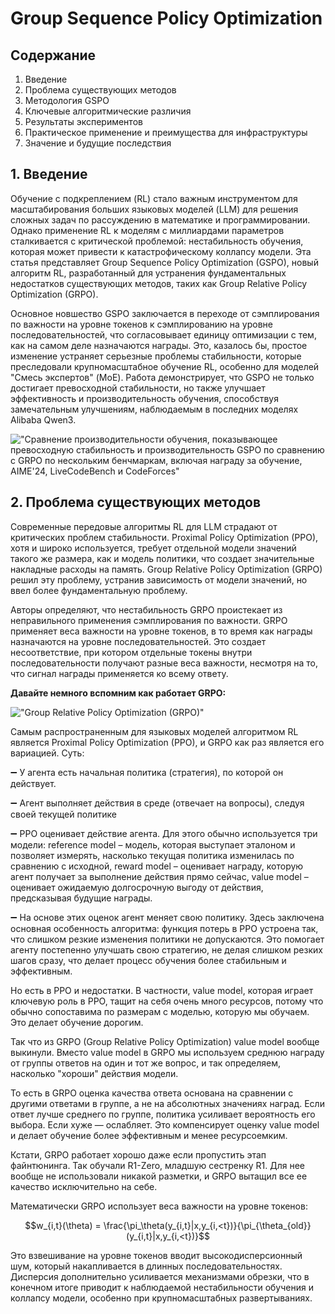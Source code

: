 # Group Sequence Policy Optimization

## Содержание
1. Введение
2. Проблема существующих методов
3. Методология GSPO
4. Ключевые алгоритмические различия
5. Результаты экспериментов
6. Практическое применение и преимущества для инфраструктуры
7. Значение и будущие последствия

## 1. Введение

Обучение с подкреплением (RL) стало важным инструментом для масштабирования больших языковых моделей (LLM) для решения сложных задач по рассуждению в математике и программировании. Однако применение RL к моделям с миллиардами параметров сталкивается с критической проблемой: нестабильность обучения, которая может привести к катастрофическому коллапсу модели. Эта статья представляет Group Sequence Policy Optimization (GSPO), новый алгоритм RL, разработанный для устранения фундаментальных недостатков существующих методов, таких как Group Relative Policy Optimization (GRPO).

Основное новшество GSPO заключается в переходе от сэмплирования по важности на уровне токенов к сэмплированию на уровне последовательностей, что согласовывает единицу оптимизации с тем, как на самом деле назначаются награды. Это, казалось бы, простое изменение устраняет серьезные проблемы стабильности, которые преследовали крупномасштабное обучение RL, особенно для моделей "Смесь экспертов" (MoE). Работа демонстрирует, что GSPO не только достигает превосходной стабильности, но также улучшает эффективность и производительность обучения, способствуя замечательным улучшениям, наблюдаемым в последних моделях Alibaba Qwen3.

!["Сравнение производительности обучения, показывающее превосходную стабильность и производительность GSPO по сравнению с GRPO по нескольким бенчмаркам, включая награду за обучение, AIME'24, LiveCodeBench и CodeForces"](https://raw.githubusercontent.com/Verbasik/Weekly-arXiv-ML-AI-Research-Review/refs/heads/develop/2025/week-32/assets/Image-01.png)

## 2. Проблема существующих методов
Современные передовые алгоритмы RL для LLM страдают от критических проблем стабильности. Proximal Policy Optimization (PPO), хотя и широко используется, требует отдельной модели значений такого же размера, как и модель политики, что создает значительные накладные расходы на память. Group Relative Policy Optimization (GRPO) решил эту проблему, устранив зависимость от модели значений, но ввел более фундаментальную проблему.

Авторы определяют, что нестабильность GRPO проистекает из неправильного применения сэмплирования по важности. GRPO применяет веса важности на уровне токенов, в то время как награды назначаются на уровне последовательностей. Это создает несоответствие, при котором отдельные токены внутри последовательности получают разные веса важности, несмотря на то, что сигнал награды применяется ко всему ответу.

**Давайте немного вспомним как работает GRPO:**

!["Group Relative Policy Optimization (GRPO)"](https://raw.githubusercontent.com/Verbasik/Weekly-arXiv-ML-AI-Research-Review/refs/heads/develop/2025/week-32/assets/Image-02.png)

Самым распространенным для языковых моделей алгоритмом RL является Proximal Policy Optimization (PPO), и GRPO как раз является его вариацией. Суть: 

➖ У агента есть начальная политика (стратегия), по которой он действует.

➖ Агент выполняет действия в среде (отвечает на вопросы), следуя своей текущей политике

➖ PPO оценивает действие агента. Для этого обычно используется три модели: 
reference model – модель, которая выступает эталоном и позволяет измерять, насколько текущая политика изменилась по сравнению с исходной, 
reward model – оценивает награду, которую агент получает за выполнение действия прямо сейчас, 
value model – оценивает ожидаемую долгосрочную выгоду от действия, предсказывая будущие награды. 

➖ На основе этих оценок агент меняет свою политику. Здесь заключена основная особенность алгоритма: функция потерь в PPO устроена так, что слишком резкие изменения политики не допускаются.  Это помогает агенту постепенно улучшать свою стратегию, не делая слишком резких шагов сразу, что делает процесс обучения более стабильным и эффективным. 

Но есть в PPO и недостатки. В частности, value model, которая играет ключевую роль в PPO, тащит на себя очень много ресурсов, потому что обычно сопоставима по размерам с моделью, которую мы обучаем. Это делает обучение дорогим. 

Так что из GRPO (Group Relative Policy Optimization) value model вообще выкинули. Вместо value model в GRPO мы используем среднюю награду от группы ответов на один и тот же вопрос, и так определяем, насколько "хороши" действия модели. 

То есть в GRPO оценка качества ответа основана на сравнении с другими ответами в группе, а не на абсолютных значениях наград. Если ответ лучше среднего по группе, политика усиливает вероятность его выбора. Если хуже — ослабляет. Это компенсирует оценку value model и делает обучение более эффективным и менее ресурсоемким. 

Кстати, GRPO работает хорошо даже если пропустить этап файнтюнинга. Так обучали R1-Zero, младшую сестренку R1. Для нее вообще не использовали никакой разметки, и GRPO вытащил все ее качество исключительно на себе.

Математически GRPO использует веса важности на уровне токенов:

$$w_{i,t}(\theta) = \frac{\pi_\theta(y_{i,t}|x,y_{i,<t})}{\pi_{\theta_{old}}(y_{i,t}|x,y_{i,<t})}$$

Это взвешивание на уровне токенов вводит высокодисперсионный шум, который накапливается в длинных последовательностях. Дисперсия дополнительно усиливается механизмами обрезки, что в конечном итоге приводит к наблюдаемой нестабильности обучения и коллапсу модели, особенно при крупномасштабных развертываниях.